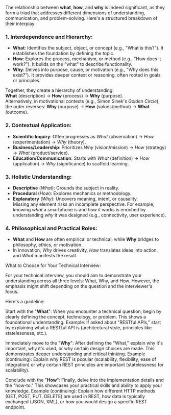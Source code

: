The relationship between **what**, **how**, and **why** is indeed significant, as they form a triad that addresses different dimensions of understanding, communication, and problem-solving. Here's a structured breakdown of their interplay:

### 1. **Interdependence and Hierarchy**:
   - **What**: Identifies the subject, object, or concept (e.g., "What is this?"). It establishes the foundation by defining the topic.
   - **How**: Explores the process, mechanism, or method (e.g., "How does it work?"). It builds on the "what" to describe functionality.
   - **Why**: Delves into purpose, cause, or motivation (e.g., "Why does this exist?"). It provides deeper context or reasoning, often rooted in goals or principles.

   Together, they create a hierarchy of understanding:  
   **What** (description) → **How** (process) → **Why** (purpose).  
   Alternatively, in motivational contexts (e.g., Simon Sinek's *Golden Circle*), the order reverses: **Why** (purpose) → **How** (values/method) → **What** (outcome).

### 2. **Contextual Application**:
   - **Scientific Inquiry**: Often progresses as *What* (observation) → *How* (experimentation) → *Why* (theory).  
   - **Business/Leadership**: Prioritizes *Why* (vision/mission) → *How* (strategy) → *What* (product/service).  
   - **Education/Communication**: Starts with *What* (definition) → *How* (application) → *Why* (significance) to scaffold learning.

### 3. **Holistic Understanding**:
   - **Descriptive** (*What*): Grounds the subject in reality.  
   - **Procedural** (*How*): Explores mechanics or methodology.  
   - **Explanatory** (*Why*): Uncovers meaning, intent, or causality.  
   Missing any element risks an incomplete perspective. For example, knowing *what* a smartphone is and *how* it works is enriched by understanding *why* it was designed (e.g., connectivity, user experience).

### 4. **Philosophical and Practical Roles**:
   - **What** and **How** are often empirical or technical, while **Why** bridges to philosophy, ethics, or motivation.  
   - In innovation, *Why* drives creativity, *How* translates ideas into action, and *What* manifests the result.

What to Choose for Your Technical Interview:

For your technical interview, you should aim to demonstrate your understanding across all three levels: What, Why, and How. However, the emphasis might shift depending on the question and the interviewer's focus.

Here's a guideline:

Start with the "**What**": When you encounter a technical question, begin by clearly defining the concept, technology, or problem. This shows a foundational understanding.
Example: If asked about "RESTful APIs," start by explaining what a RESTful API is (architectural style, principles like statelessness, etc.).


Immediately move to the "**Why**": After defining the "What," explain why it's important, why it's used, or why certain design choices are made. This demonstrates deeper understanding and critical thinking.
Example (continuing): Explain why REST is popular (scalability, flexibility, ease of integration) or why certain REST principles are important (statelessness for scalability).


Conclude with the "**How**": Finally, delve into the implementation details and the "how-to." This showcases your practical skills and ability to apply your knowledge.
Example (continuing): Explain how different HTTP methods (GET, POST, PUT, DELETE) are used in REST, how data is typically exchanged (JSON, XML), or how you would design a specific REST endpoint.
